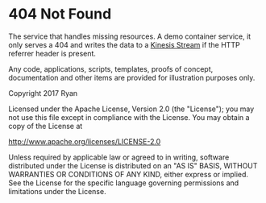 # 404 Not Found

The service that handles missing resources. A demo container service, it
only serves a 404 and writes the data to a [Kinesis Stream](https://aws.amazon.com/kinesis/streams/)
if the HTTP referrer header is present.

Any code, applications, scripts, templates, proofs of concept,
documentation and other items are provided for illustration purposes only.

Copyright 2017 Ryan

Licensed under the Apache License, Version 2.0 (the "License");
you may not use this file except in compliance with the License.
You may obtain a copy of the License at

  http://www.apache.org/licenses/LICENSE-2.0

Unless required by applicable law or agreed to in writing, software
distributed under the License is distributed on an "AS IS" BASIS,
WITHOUT WARRANTIES OR CONDITIONS OF ANY KIND, either express or implied.
See the License for the specific language governing permissions and
limitations under the License.

